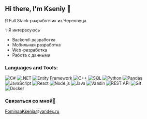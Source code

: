 ## Hi there, I'm Kseniy 👋

Я Full Stack-разработчик из Череповца.

✨Я интересуюсь
<ul>
  <li>Backend-разработка</li>
  <li>Мобильная разработка</li>
  <li>Web-разработка</li>
  <li>Работа с данными</li>
</ul>


### Languages and Tools:

![C#](https://img.shields.io/badge/c%23-%23239120.svg?style=for-the-badge&logo=c-sharp&logoColor=white)
![.NET](https://img.shields.io/badge/.NET-5C2D91?style=for-the-badge&logo=.net&logoColor=white)
![Entity Framework](https://img.shields.io/badge/Entity%20Framework-222222?style=for-the-badge&logo=entity-framework&logoColor=white)
![C++](https://img.shields.io/badge/c++-%2300599C.svg?style=for-the-badge&logo=c%2B%2B&logoColor=white)
![SQL](https://img.shields.io/badge/sql-%23000000.svg?style=for-the-badge&logo=sql&logoColor=white)
![Python](https://img.shields.io/badge/python-%230D1117.svg?style=for-the-badge&logo=python&logoColor=blue)
![Pandas](https://img.shields.io/badge/pandas-%23150458.svg?style=for-the-badge&logo=pandas&logoColor=white)
![JavaScript](https://img.shields.io/badge/javascript-%23323330.svg?style=for-the-badge&logo=javascript&logoColor=%23F7DF1E)
![React](https://img.shields.io/badge/react-%2320232a.svg?style=for-the-badge&logo=react&logoColor=%2361DAFB)
![Node.js](https://img.shields.io/badge/node.js-6DA55F?style=for-the-badge&logo=node.js&logoColor=white)
![Java](https://img.shields.io/badge/java-%23ED8B00.svg?style=for-the-badge&logo=java&logoColor=white)
![Vaadin](https://img.shields.io/badge/Vaadin-black?style=for-the-badge&logo=vaadin&logoColor=blue)
![REST API](https://img.shields.io/badge/REST-API-00B5E2?style=for-the-badge&logo=rest-api&logoColor=white)
![Git](https://img.shields.io/badge/git-%23F05033.svg?style=for-the-badge&logo=git&logoColor=white)
![Docker](https://img.shields.io/badge/docker-%230db7ed.svg?style=for-the-badge&logo=docker&logoColor=white)

### Связаться со мной📮
FominaaKsenia@yandex.ru 

<!--
### Связь со мной

<a href="https://t.me/https://t.me/FomKsenon">
  <img src="https://img.shields.io/badge/Telegram-2CA5E0?style=for-the-badge&logo=telegram&logoColor=white" alt="Telegram" />
</a>

<a href="https://vk.com/your_vk_ksenip">
  <img src="https://img.shields.io/badge/VK-4684C9?style=for-the-badge&logo=vk&logoColor=white" alt="VK" />
</a>

<a href="mailto:FominaaKsenia@yandex.ru">
  <img src="https://img.shields.io/badge/Яндекс_Почта-4169E1?style=for-the-badge&logo=yandex&logoColor=white" alt="Яндекс Почта" />
</a>

### My stat

<table>
  <tr><td>
    <a href="https://github.com/KsFomina"><img src="https://github-profile-summary-cards.vercel.app/api/cards/profile-details?username=KsFomina&theme=github_dark" alt="Профиль на GitHub" /></a>
  </td><td>
      <a href="https://github.com/KsFomina"><img src="https://github-profile-summary-cards.vercel.app/api/cards/stats?username=KsFomina&theme=github_dark" alt="Статистика на GitHub" /></a>
    </td></tr>
</table>
-->


<!--
**KsFomina/KsFomina** is a ✨ _special_ ✨ repository because its `README.md` (this file) appears on your GitHub profile.

Here are some ideas to get you started:

- 🔭 I’m currently working on ...
- 🌱 I’m currently learning ...
- 👯 I’m looking to collaborate on ...
- 🤔 I’m looking for help with ...
- 💬 Ask me about ...
- 📫 How to reach me: ...
- 😄 Pronouns: ...
- ⚡ Fun fact: ...
-->
